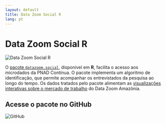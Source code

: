 ```yaml
---
layout: default
title: Data Zoom Social R
lang: pt
---
```


# Data Zoom Social R

<img src="{{ site.baseurl }}/assets/img/hex_dz_outline.png" alt="Data Zoom Social R" class="logo-item">

O [pacote `datazoom.social`](https://github.com/datazoompuc/datazoom.social), disponível em **R**, facilita o acesso aos microdados da PNAD Contínua. O pacote implementa um algoritmo de identificação, que permite acompanhar os entrevistados da pesquisa ao longo do tempo. Os dados tratados pelo pacote alimentam as [visualizações interativas sobre o mercado de trabalho](https://datazoomamazonia.com.br/visualizacoes/mercado-de-trabalho/) do Data Zoom Amazônia.

<div class="logo-container-small" style="position: relative;">
    <h2> Acesse o pacote no GitHub </h2>
    <img src="{{ site.baseurl }}/assets/img/github-mark.png" alt="GitHub">
    <a href="https://github.com/datazoompuc/datazoom.social" style="position: absolute; top: 0; left: 0; width: 100%; height: 100%; z-index: 1;" target="_blank"></a>
</div>